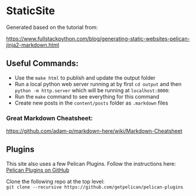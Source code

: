 # StaticSite

Generated based on the tutorial from:  

https://www.fullstackpython.com/blog/generating-static-websites-pelican-jinja2-markdown.html

## Useful Commands:  

* Use the ```make html``` to publish and update the output folder
* Run a local python web server running at by first ```cd output``` and then
```python -m http.server``` which will be running at ```localhost:8000```:
* Run the ```make``` command to see everything for this command
* Create new posts in the ```content/posts``` folder as ```.markdown``` files

### Great Markdown Cheatsheet:  
https://github.com/adam-p/markdown-here/wiki/Markdown-Cheatsheet

## Plugins

This site also uses a few Pelican Plugins.  Follow the instructions here:  
[Pelican Plugins on GitHub](https://github.com/getpelican/pelican-plugins)

Clone the following repo at the top level:  
`git clone --recursive https://github.com/getpelican/pelican-plugins`
